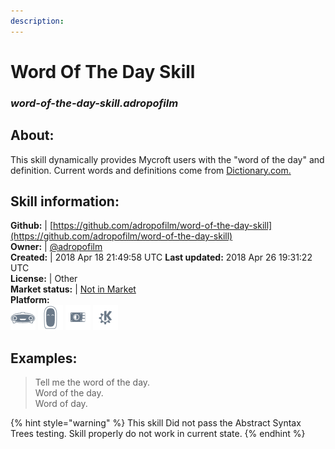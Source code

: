 ```yaml
---    
description:   
---    
```

# Word Of The Day Skill  
### _word-of-the-day-skill.adropofilm_  
## About:  
This skill dynamically provides Mycroft users with the "word of the day" and definition. Current words and definitions come from
[Dictionary.com.](Dictionary.com)

## Skill information:  
**Github:** | [https://github.com/adropofilm/word-of-the-day-skill](https://github.com/adropofilm/word-of-the-day-skill)  
**Owner:** | [@adropofilm](https://github.com/adropofilm)  
**Created:** | 2018 Apr 18 21:49:58 UTC  **Last updated:** 2018 Apr 26 19:31:22 UTC  
**License:** | Other  
**Market status:** | [Not in Market](https://market.mycroft.ai/skill/)  
**Platform:**  
 ![](../.gitbook/assets/mark-1-icon.png)  ![](../.gitbook/assets/mark-2-icon.png)  ![](../.gitbook/assets/picroft-icon.png)  ![](../.gitbook/assets/kde.png)   
## Examples:  
> Tell me the word of the day.  
> Word of the day.  
> Word of day.  
  
{% hint style="warning" %}
This skill Did not pass the Abstract Syntax Trees testing. Skill properly do not work in current state.
{% endhint %}
